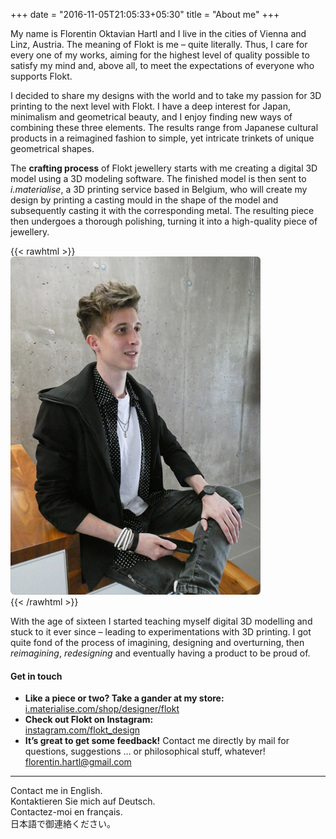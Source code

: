 +++
date = "2016-11-05T21:05:33+05:30"
title = "About me"
+++

My name is Florentin Oktavian Hartl and I live in the cities of Vienna and Linz, Austria. The meaning of Flokt is me – quite literally. Thus, I care for every one of my works, aiming for the highest level of quality possible to satisfy my mind and, above all, to meet the expectations of everyone who supports Flokt.

I decided to share my designs with the world and to take my passion for 3D printing to the next level with Flokt. I have a deep interest for Japan, minimalism and geometrical beauty, and I enjoy finding new ways of combining these three elements. The results range from Japanese cultural products in a reimagined fashion to simple, yet intricate trinkets of unique geometrical shapes.

The **crafting process** of Flokt jewellery starts with me creating a digital 3D model using a 3D modeling software. The finished model is then sent to *i.materialise*, a 3D printing service based in Belgium, who will create my design by printing a casting mould in the shape of the model and subsequently casting it with the corresponding metal. The resulting piece then undergoes a thorough polishing, turning it into a high-quality  piece of jewellery.

{{< rawhtml >}}
<img src="/img/about.jpg" style="border-radius: 6px" class="img-responsive"> <br>
{{< /rawhtml >}}

With the age of sixteen I started teaching myself digital 3D modelling and stuck to it ever since – leading to experimentations with 3D printing. I got quite fond of the process of imagining, designing and overturning, then *reimagining*, *redesigning* and eventually having a product to be proud of.

#### Get in touch

* **Like a piece or two? Take a gander at my store:**  
[i.materialise.com/shop/designer/flokt](https://i.materialise.com/shop/designer/flokt)
* **Check out Flokt on Instagram:**  
[instagram.com/flokt_design](https://www.instagram.com/flokt_design/)
* **It’s great to get some feedback!** Contact me directly by mail for questions, suggestions … or philosophical stuff, whatever!  
florentin.hartl@gmail.com

---
Contact me in English.  
Kontaktieren Sie mich auf Deutsch.  
Contactez-moi en français.  
日本語で御連絡ください。
